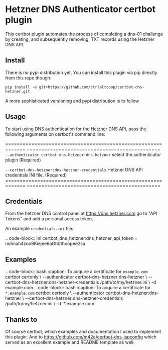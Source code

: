 # Hetzner DNS Authenticator certbot plugin


This certbot plugin automates the process of
completing a dns-01 challenge by creating, and
subsequently removing, TXT records using the Hetzner DNS API.

## Install

There is no pypi distribution yet. You can install this plugin via pip directly from this repo though:

```
pip install -e git+https://github.com/ctrlaltcoop/certbot-dns-hetzner.git
```

A more sophisticated versioning and pypi distribution is to follow

## Usage

To start using DNS authentication for the Hetzner DNS API, pass the following arguments on certbot's command line:

============================================================= ==============================================
``--authenticator certbot-dns-hetzner:dns-hetzner``          select the authenticator plugin (Required)

``--certbot-dns-hetzner:dns-hetzner-credentials``             Hetzner DNS API credentials INI file. (Required)
============================================================= ==============================================

## Credentials


From the hetzner DNS control panel at https://dns.hetzner.com go to "API Tokens" and add a personal access token.

An example ``credentials.ini`` file:

.. code-block:: ini
    certbot_dns_hetzner:dns_hetzner_api_token = nohnah4zoo9Kiejee9aGh0thoopee2sa

## Examples

.. code-block:: bash
   :caption: To acquire a certificate for ``example.com``
   certbot certonly \\
     --authenticator certbot-dns-hetzner:dns-hetzner \\
     --certbot-dns-hetzner:dns-hetzner-credentials /path/to/my/hetzner.ini \\
     -d example.com
.. code-block:: bash
   :caption: To acquire a certificate for ``*.example.com``
   certbot certonly \\
     --authenticator certbot-dns-hetzner:dns-hetzner \\
     --certbot-dns-hetzner:dns-hetzner-credentials /path/to/my/hetzner.ini \\
     -d '*.example.com'
     
## Thanks to

Of course certbot, which examples and documentation I used to implement this plugin. And to https://github.com/m42e/certbot-dns-ispconfig which served as an excellent example and README template as well.

